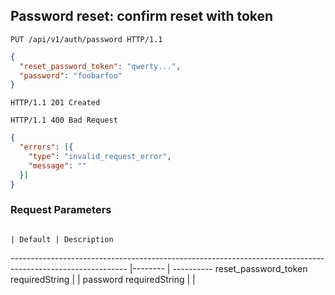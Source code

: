 ## Password reset: confirm reset with token

```http
PUT /api/v1/auth/password HTTP/1.1
```

```json
{
  "reset_password_token": "qwerty...",
  "password": "foobarfoo"
}
```

```http
HTTP/1.1 201 Created
```

```http
HTTP/1.1 400 Bad Request
```

```json
{
  "errors": [{
    "type": "invalid_request_error",
    "message": ""
  }]
}
```
### Request Parameters
                                                                                                            | Default | Description
----------------------------------------------------------------------------------------------------------- |-------- | ----------
reset_password_token                 <span class="label">required</span><span class="details">String</span> |         |
password                             <span class="label">required</span><span class="details">String</span> |         |

